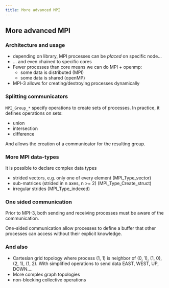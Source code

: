 ```yaml
---
title: More advanced MPI
---
```


## More advanced MPI

### Architecture and usage

* depending on library, MPI processes can be *placed* on specific node...
* ... and even chained to specific cores
* Fewer processes than core means we can do MPI + openmp:
   - some data is distributed (MPI)
   - some data is shared (openMP)
* MPI-3 allows for creating/destroying processes dynamically

### Splitting communicators

``MPI_Group_*`` specify operations to create sets of processes.
In practice, it defines operations on sets:

- union
- intersection
- difference

And allows the creation of a communicator for the resulting group.

### More MPI data-types

It is possible to declare complex data types

- strided vectors, e.g. only one of every element (MPI_Type_vector)
- sub-matrices (strided in n axes, n >= 2) (MPI_Type_Create_struct)
- irregular strides (MPI_Type_indexed)


### One sided communication

Prior to MPI-3, both sending and receiving processes must be aware of the
communication.

One-sided communication allow processes to define a buffer that other processes
can access without their explicit knowledge.


### And also

- Cartesian grid topology where process (1, 1) is neighbor
  of (0, 1), (1, 0), (2, 1), (1, 2). With simplified operations to send data
  EAST, WEST, UP, DOWN....
- More complex graph topologies
- non-blocking collective operations
